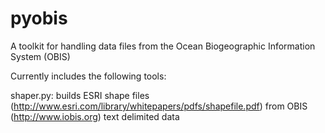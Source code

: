pyobis
======

A toolkit for handling data files from the Ocean Biogeographic Information System (OBIS)

Currently includes the following tools:

shaper.py: builds ESRI shape files (http://www.esri.com/library/whitepapers/pdfs/shapefile.pdf) from OBIS (http://www.iobis.org) text delimited data
